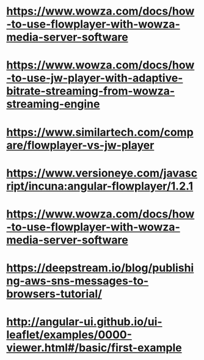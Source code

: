 
# https://www.wowza.com/docs/how-to-use-flowplayer-with-wowza-media-server-software
# https://www.wowza.com/docs/how-to-use-jw-player-with-adaptive-bitrate-streaming-from-wowza-streaming-engine
# https://www.similartech.com/compare/flowplayer-vs-jw-player
# https://www.versioneye.com/javascript/incuna:angular-flowplayer/1.2.1
# https://www.wowza.com/docs/how-to-use-flowplayer-with-wowza-media-server-software
# https://deepstream.io/blog/publishing-aws-sns-messages-to-browsers-tutorial/
# http://angular-ui.github.io/ui-leaflet/examples/0000-viewer.html#/basic/first-example